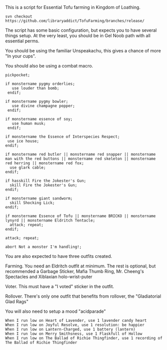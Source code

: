 This is a script for Essential Tofu farming in Kingdom of Loathing.

```text
svn checkout https://github.com/libraryaddict/TofuFarming/branches/release/
```

The script has some basic configuration, but expects you to have several things setup. At the very least, you should be in Gel Noob path with all essential perms.

You should be using the familiar Unspeakachu, this gives a chance of more "In your cups".

You should also be using a combat macro.

```text
pickpocket;

if monstername pygmy orderlies;
   use louder than bomb;
 endif;

if monstername pygmy bowler; 
   use divine champagne popper; 
 endif;

if monstername essence of soy;
   use human musk;
 endif;

if monstername the Essence of Interspecies Respect;
 use ice house; 
endif;

if monstername red butler || monstername red snapper || monstername man with the red buttons || monstername red skeleton || monstername red herring || monstername red fox;
  use glark cable;
endif;

if hasskill Fire the Jokester's Gun;
  skill Fire the Jokester's Gun;
endif;

if monstername giant sandworm;
  skill Shocking Lick;
endif;

if monstername Essence of Tofu || monstername BRICKO || monstername lynyrd || monstername Eldritch Tentacle;
  attack; repeat;
endif;

attack; repeat;

abort Not a monster I'm handling!;
```

You are also expected to have three outfits created.

Farming. You need an Eldritch outfit at minimum. The rest is optional, but recommended a Garbage Sticker, Mafia Thumb Ring, Mr. Cheeng's Spectacles and Xiblaxian holo-wrist-puter

Voter. This must have a "I voted" sticker in the outfit.

Rollover. There's only one outfit that benefits from rollover, the "Gladiatorial Glad Rags"


You will also need to setup a mood "acidparade"

```text
When I run low on Heart of Lavender, use 1 lavender candy heart
When I run low on Joyful Resolve, use 1 resolution: be happier
When I run low on Lantern-Charged, use 1 battery (lantern)
When I run low on Merry Smithsness, use 1 Flaskfull of Hollow
When I run low on The Ballad of Richie Thingfinder, use 1 recording of The Ballad of Richie Thingfinder
```

